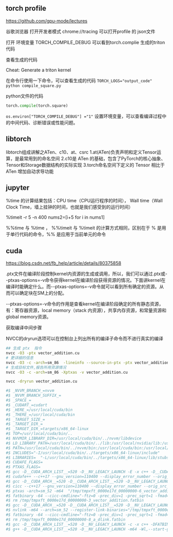 


## torch profile

https://github.com/gpu-mode/lectures


谷歌浏览器 打开开发者模式  chrome://tracing 可以打开profile 的 json文件

打开 环境变量 TORCH_COMPILE_DEBUG   可以看到torch.complie 生成的triton 代码

查看生成的代码

Cheat: Generate a triton kernel

在命令行使用一下命令，可以查看生成的代码
`TORCH_LOGS="output_code" python compile_square.py`

python文件的代码
```python
torch.compile(torch.square)
```

`os.environ["TORCH_COMPILE_DEBUG"] ="1"` 设置环境变量，可以查看编译过程中的中间代码、诊断错误或性能问题。

## libtorch

libtorch组成讲解之ATen、c10、at、csrc
1.at(ATen)负责声明和定义Tensor运算，是最常用到的命名空间
2.c10是 ATen 的基础，包含了PyTorch的核心抽象、Tensor和Storage数据结构的实际实现
3.torch命名空间下定义的 Tensor 相比于ATen 增加自动求导功能


## jupyter

%time 的计算结果包括：CPU time（CPU运行程序的时间）， Wall time（Wall Clock Time，墙上挂钟的时间，也就是我们感受到的运行时间）



%timeit -r 5 -n 400 nums2=[i+5 for i in nums1]

%%time 与 %time ， %%timeit 与 %timeit 的计算方式相同，区别在于 % 是用于单行代码的命令，%% 是应用于当前单元的命令


## cuda

https://blog.csdn.net/fb_help/article/details/80375858


.ptx文件在编译阶段控制kernel内资源的生成或调用，所以，我们可以通过.ptx或--ptxas-options=-v命令获得kernel在编译阶段获得资源的情况。下面讲kernel在编译时能确定什么。而--ptxas-options=-v命令就可以看到所有确定的资源。从而可以确定块在SM上的分配。


--ptxas-options=-v命令的作用是查看kernel在编译阶段确定的所有静态资源，有：寄存器资源，local memory（stack 内资源），共享内存资源，和常量资源和global memory资源。


获取编译中间步骤

NVCC的dryrun选项可以在控制台上列出所有的编译子命令而不进行真实的编译

```bash
## 生成 ptx  指令
nvcc -O3 -ptx vector_addition.cu
# 更详细的信息
nvcc -O3 -c -arch=sm_86  -lineinfo --source-in-ptx -ptx vector_addition.cu
# 生成目标文件,报告所用资源情况
nvcc -O3 -c -arch=sm_86 -Xptxas -v vector_addition.cu

nvcc -dryrun vector_addition.cu

#$ _NVVM_BRANCH_=nvvm
#$ _NVVM_BRANCH_SUFFIX_=
#$ _SPACE_=
#$ _CUDART_=cudart
#$ _HERE_=/usr/local/cuda/bin
#$ _THERE_=/usr/local/cuda/bin
#$ _TARGET_SIZE_=
#$ _TARGET_DIR_=
#$ _TARGET_DIR_=targets/x86_64-linux
#$ TOP=/usr/local/cuda/bin/..
#$ NVVMIR_LIBRARY_DIR=/usr/local/cuda/bin/../nvvm/libdevice
#$ LD_LIBRARY_PATH=/usr/local/cuda/bin/../lib:/usr/local/nvidia/lib:/usr/local/nvidia/lib64
#$ PATH=/usr/local/cuda/bin/../nvvm/bin:/usr/local/cuda/bin:/usr/local/nvidia/bin:/usr/local/cuda/bin:/opt/conda/bin:/usr/local/nvidia/bin:/usr/local/cuda/bin:/usr/local/sbin:/usr/local/bin:/usr/sbin:/usr/bin:/sbin:/bin
#$ INCLUDES="-I/usr/local/cuda/bin/../targets/x86_64-linux/include"
#$ LIBRARIES=  "-L/usr/local/cuda/bin/../targets/x86_64-linux/lib/stubs" "-L/usr/local/cuda/bin/../targets/x86_64-linux/lib"
#$ CUDAFE_FLAGS=
#$ PTXAS_FLAGS=
#$ gcc -D__CUDA_ARCH_LIST__=520 -D__NV_LEGACY_LAUNCH -E -x c++ -D__CUDACC__ -D__NVCC__  "-I/usr/local/cuda/bin/../targets/x86_64-linux/include"    -D__CUDACC_VER_MAJOR__=12 -D__CUDACC_VER_MINOR__=4 -D__CUDACC_VER_BUILD__=131 -D__CUDA_API_VER_MAJOR__=12 -D__CUDA_API_VER_MINOR__=4 -D__NVCC_DIAG_PRAGMA_SUPPORT__=1 -include "cuda_runtime.h" -m64 "vector_addition.cu" -o "/tmp/tmpxft_0000e17d_00000000-5_vector_addition.cpp4.ii"
#$ cudafe++ --c++17 --gnu_version=110400 --display_error_number --orig_src_file_name "vector_addition.cu" --orig_src_path_name "/home/test001/proj/nao/repo/cuda-sample/gpu_mode/002/vector_addition/vector_addition.cu" --allow_managed  --m64 --parse_templates --gen_c_file_name "/tmp/tmpxft_0000e17d_00000000-6_vector_addition.cudafe1.cpp" --stub_file_name "tmpxft_0000e17d_00000000-6_vector_addition.cudafe1.stub.c" --gen_module_id_file --module_id_file_name "/tmp/tmpxft_0000e17d_00000000-4_vector_addition.module_id" "/tmp/tmpxft_0000e17d_00000000-5_vector_addition.cpp4.ii"
#$ gcc -D__CUDA_ARCH__=520 -D__CUDA_ARCH_LIST__=520 -D__NV_LEGACY_LAUNCH -E -x c++  -DCUDA_DOUBLE_MATH_FUNCTIONS -D__CUDACC__ -D__NVCC__  "-I/usr/local/cuda/bin/../targets/x86_64-linux/include"    -D__CUDACC_VER_MAJOR__=12 -D__CUDACC_VER_MINOR__=4 -D__CUDACC_VER_BUILD__=131 -D__CUDA_API_VER_MAJOR__=12 -D__CUDA_API_VER_MINOR__=4 -D__NVCC_DIAG_PRAGMA_SUPPORT__=1 -include "cuda_runtime.h" -m64 "vector_addition.cu" -o "/tmp/tmpxft_0000e17d_00000000-9_vector_addition.cpp1.ii"
#$ cicc --c++17 --gnu_version=110400 --display_error_number --orig_src_file_name "vector_addition.cu" --orig_src_path_name "/home/test001/proj/nao/repo/cuda-sample/gpu_mode/002/vector_addition/vector_addition.cu" --allow_managed   -arch compute_52 -m64 --no-version-ident -ftz=0 -prec_div=1 -prec_sqrt=1 -fmad=1 --include_file_name "tmpxft_0000e17d_00000000-3_vector_addition.fatbin.c" -tused --module_id_file_name "/tmp/tmpxft_0000e17d_00000000-4_vector_addition.module_id" --gen_c_file_name "/tmp/tmpxft_0000e17d_00000000-6_vector_addition.cudafe1.c" --stub_file_name "/tmp/tmpxft_0000e17d_00000000-6_vector_addition.cudafe1.stub.c" --gen_device_file_name "/tmp/tmpxft_0000e17d_00000000-6_vector_addition.cudafe1.gpu"  "/tmp/tmpxft_0000e17d_00000000-9_vector_addition.cpp1.ii" -o "/tmp/tmpxft_0000e17d_00000000-6_vector_addition.ptx"
#$ ptxas -arch=sm_52 -m64  "/tmp/tmpxft_0000e17d_00000000-6_vector_addition.ptx"  -o "/tmp/tmpxft_0000e17d_00000000-10_vector_addition.sm_52.cubin"
#$ fatbinary -64 --cicc-cmdline="-ftz=0 -prec_div=1 -prec_sqrt=1 -fmad=1 " "--image3=kind=elf,sm=52,file=/tmp/tmpxft_0000e17d_00000000-10_vector_addition.sm_52.cubin" "--image3=kind=ptx,sm=52,file=/tmp/tmpxft_0000e17d_00000000-6_vector_addition.ptx" --embedded-fatbin="/tmp/tmpxft_0000e17d_00000000-3_vector_addition.fatbin.c"
#$ rm /tmp/tmpxft_0000e17d_00000000-3_vector_addition.fatbin
#$ gcc -D__CUDA_ARCH__=520 -D__CUDA_ARCH_LIST__=520 -D__NV_LEGACY_LAUNCH -c -x c++  -DCUDA_DOUBLE_MATH_FUNCTIONS -Wno-psabi "-I/usr/local/cuda/bin/../targets/x86_64-linux/include"   -m64 "/tmp/tmpxft_0000e17d_00000000-6_vector_addition.cudafe1.cpp" -o "/tmp/tmpxft_0000e17d_00000000-11_vector_addition.o"
#$ nvlink -m64 --arch=sm_52 --register-link-binaries="/tmp/tmpxft_0000e17d_00000000-7_a_dlink.reg.c"    "-L/usr/local/cuda/bin/../targets/x86_64-linux/lib/stubs" "-L/usr/local/cuda/bin/../targets/x86_64-linux/lib" -cpu-arch=X86_64 "/tmp/tmpxft_0000e17d_00000000-11_vector_addition.o"  -lcudadevrt  -o "/tmp/tmpxft_0000e17d_00000000-12_a_dlink.sm_52.cubin" --host-ccbin "gcc"
#$ fatbinary -64 --cicc-cmdline="-ftz=0 -prec_div=1 -prec_sqrt=1 -fmad=1 " -link "--image3=kind=elf,sm=52,file=/tmp/tmpxft_0000e17d_00000000-12_a_dlink.sm_52.cubin" --embedded-fatbin="/tmp/tmpxft_0000e17d_00000000-8_a_dlink.fatbin.c"
#$ rm /tmp/tmpxft_0000e17d_00000000-8_a_dlink.fatbin
#$ gcc -D__CUDA_ARCH_LIST__=520 -D__NV_LEGACY_LAUNCH -c -x c++ -DFATBINFILE="\"/tmp/tmpxft_0000e17d_00000000-8_a_dlink.fatbin.c\"" -DREGISTERLINKBINARYFILE="\"/tmp/tmpxft_0000e17d_00000000-7_a_dlink.reg.c\"" -I. -D__NV_EXTRA_INITIALIZATION= -D__NV_EXTRA_FINALIZATION= -D__CUDA_INCLUDE_COMPILER_INTERNAL_HEADERS__  -Wno-psabi "-I/usr/local/cuda/bin/../targets/x86_64-linux/include"    -D__CUDACC_VER_MAJOR__=12 -D__CUDACC_VER_MINOR__=4 -D__CUDACC_VER_BUILD__=131 -D__CUDA_API_VER_MAJOR__=12 -D__CUDA_API_VER_MINOR__=4 -D__NVCC_DIAG_PRAGMA_SUPPORT__=1 -m64 "/usr/local/cuda/bin/crt/link.stub" -o "/tmp/tmpxft_0000e17d_00000000-13_a_dlink.o"
#$ g++ -D__CUDA_ARCH_LIST__=520 -D__NV_LEGACY_LAUNCH -m64 -Wl,--start-group "/tmp/tmpxft_0000e17d_00000000-13_a_dlink.o" "/tmp/tmpxft_0000e17d_00000000-11_vector_addition.o"   "-L/usr/local/cuda/bin/../targets/x86_64-linux/lib/stubs" "-L/usr/local/cuda/bin/../targets/x86_64-linux/lib"  -lcudadevrt  -lcudart_static  -lrt -lpthread  -ldl  -Wl,--end-group -o "a.out"

```
